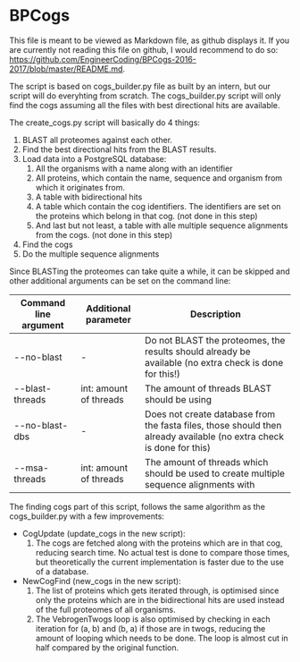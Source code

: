 # BPCogs

This file is meant to be viewed as Markdown file, as github displays it. If you are currently not reading
this file on github, I would recommend to do so: https://github.com/EngineerCoding/BPCogs-2016-2017/blob/master/README.md.


The script is based on cogs_builder.py file as built by an intern, but our script will do everyhting from
scratch. The cogs_builder.py script will only find the cogs assuming all the files with best directional
hits are available.


The create_cogs.py script will basically do 4 things:
1. BLAST all proteomes against each other.
2. Find the best directional hits from the BLAST results.
3. Load data into a PostgreSQL database:
    1. All the organisms with a name along with an identifier
    2. All proteins, which contain the name, sequence and organism from which it originates from.
    3. A table with bidirectional hits
    4. A table which contain the cog identifiers. The identifiers are set on the proteins which belong
        in that cog. (not done in this step)
    5. And last but not least, a table with alle multiple sequence alignments from the cogs. (not done in this step)
4. Find the cogs
5. Do the multiple sequence alignments


Since BLASTing the proteomes can take quite a while, it can be skipped and other additional arguments can be set
on the command line:

| Command line argument | Additional parameter | Description |
|-|-|-|
|--no-blast| - | Do not BLAST the proteomes, the results should already be available (no extra check is done for this!)|
|--blast-threads | int: amount of threads | The amount of threads BLAST should be using |
|--no-blast-dbs | - | Does not create database from the fasta files, those should then already available (no extra check is done for this)|
|--msa-threads | int: amount of threads | The amount of threads which should be used to create multiple sequence alignments with |



The finding cogs part of this script, follows the same algorithm as the cogs_builder.py with a few improvements:
* CogUpdate (update_cogs in the new script):
    1. The cogs are fetched along with the proteins which are in that cog, reducing search time. No actual test
    is done to compare those times, but theoretically the current implementation is faster due to the use of a
    database.
* NewCogFind (new_cogs in the new script):
    1. The list of proteins which gets iterated through, is optimised since only the proteins which are in the
    bidirectional hits are used instead of the full proteomes of all organisms.
    2. The VebrogenTwogs loop is also optimised by checking in each iteration for (a, b) and (b, a) if those
    are in twogs, reducing the amount of looping which needs to be done. The loop is almost cut in half
    compared by the original function.
